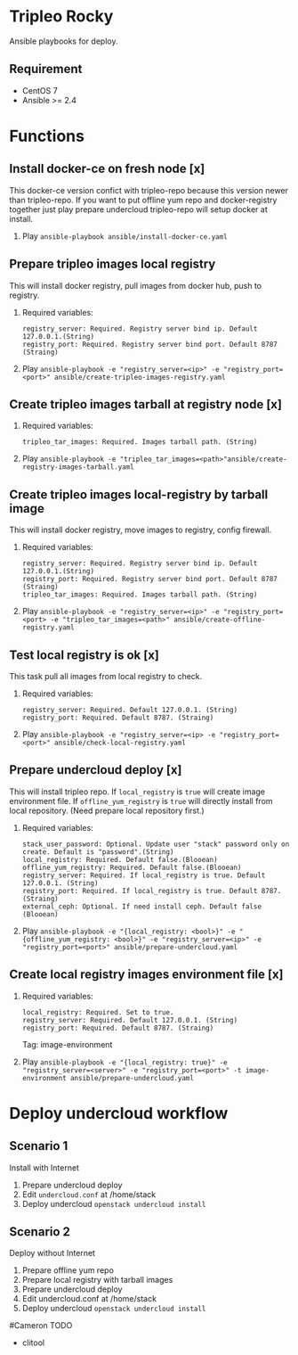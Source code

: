 # Tripleo Rocky
Ansible playbooks for deploy.

## Requirement
* CentOS 7
* Ansible >= 2.4

# Functions

## Install docker-ce on fresh node [x]
This docker-ce version confict with tripleo-repo because this version newer
than tripleo-repo. If you want to put offline yum repo and docker-registry
together just play prepare undercloud tripleo-repo will setup docker at install.

1. Play
`ansible-playbook ansible/install-docker-ce.yaml`

## Prepare tripleo images local registry
This will install docker registry, pull images from docker hub, push to registry.

1. Required variables:
   ```
   registry_server: Required. Registry server bind ip. Default 127.0.0.1.(String)
   registry_port: Required. Registry server bind port. Default 8787 (Straing)

   ```
2. Play 
`ansible-playbook -e "registry_server=<ip>" -e "registry_port=<port>" ansible/create-tripleo-images-registry.yaml`

## Create tripleo images tarball at registry node [x]
1. Required variables:
   ```
   tripleo_tar_images: Required. Images tarball path. (String)

   ```
2. Play
`ansible-playbook -e "tripleo_tar_images=<path>"ansible/create-registry-images-tarball.yaml`

## Create tripleo images local-registry by tarball image
This will install docker registry, move images to registry, config firewall.

1. Required variables:
   ```
   registry_server: Required. Registry server bind ip. Default 127.0.0.1.(String)
   registry_port: Required. Registry server bind port. Default 8787 (Straing)
   tripleo_tar_images: Required. Images tarball path. (String)

   ```
2. Play
`ansible-playbook -e "registry_server=<ip>" -e "registry_port=<port> -e "tripleo_tar_images=<path>" ansible/create-offline-registry.yaml`

## Test local registry is ok [x]
This task pull all images from local registry to check.

1. Required variables:
   ```
   registry_server: Required. Default 127.0.0.1. (String)
   registry_port: Required. Default 8787. (Straing)
   ```
2. Play
`ansible-playbook -e "registry_server=<ip> -e "registry_port=<port>" ansible/check-local-registry.yaml`

## Prepare undercloud deploy [x]
This will install tripleo repo. If `local_registry` is `true` will create
image environment file. If `offline_yum_registry` is `true` will directly
install from local repository. (Need prepare local repository first.)

1. Required variables:
   ```
   stack_user_password: Optional. Update user "stack" password only on create. Default is "password".(String)
   local_registry: Required. Default false.(Blooean)
   offline_yum_registry: Required. Default false.(Blooean)
   registry_server: Required. If local_registry is true. Default 127.0.0.1. (String)
   registry_port: Required. If local_registry is true. Default 8787. (Straing)
   external_ceph: Optional. If need install ceph. Default false (Blooean)
   ```
2. Play
`ansible-playbook -e "{local_registry: <bool>}" -e "{offline_yum_registry: <bool>}" -e "registry_server=<ip>" -e "registry_port=<port>" ansible/prepare-undercloud.yaml`

## Create local registry images environment file [x]
1. Required variables:
   ```
   local_registry: Required. Set to true.
   registry_server: Required. Default 127.0.0.1. (String)
   registry_port: Required. Default 8787. (Straing)
   ```
   Tag: image-environment

2. Play
`ansible-playbook -e "{local_registry: true}" -e "registry_server=<server>" -e "registry_port=<port>" -t image-environment ansible/prepare-undercloud.yaml`

# Deploy undercloud workflow
## Scenario 1
Install with Internet
1. Prepare undercloud deploy
2. Edit `undercloud.conf` at /home/stack
3. Deploy undercloud
`openstack undercloud install`

## Scenario 2
Deploy without Internet
1. Prepare offline yum repo
2. Prepare local registry with tarball images
3. Prepare undercloud deploy
4. Edit undercloud.conf at /home/stack
5. Deploy undercloud
`openstack undercloud install`

#Cameron TODO
- clitool
